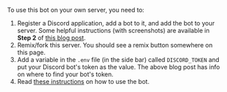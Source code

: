 To use this bot on your own server, you need to:
  1. Register a Discord application, add a bot to it, and add the bot to your server. Some helpful instructions (with screenshots) are available in **Step 2** of [this blog post](https://web.archive.org/web/20220429161834/https://www.alpharithms.com/how-to-code-a-discord-bot-in-javascript-444917/).
  2. Remix/fork this server. You should see a remix button somewhere on this page.
  3. Add a variable in the `.env` file (in the side bar) called `DISCORD_TOKEN` and put your Discord bot's token as the value. The above blog post has info on where to find your bot's token.
  4. Read [these instructions](https://discord.com/channels/970057744612724746/970057745665499148/970317365755654144) on how to use the bot.